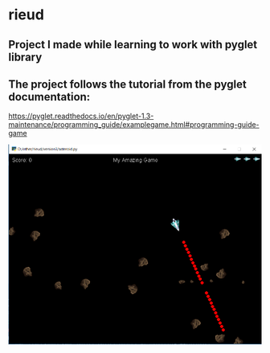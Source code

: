 # rieud
## Project I made while learning to work with pyglet library
## The project follows the tutorial from the pyglet documentation: 
https://pyglet.readthedocs.io/en/pyglet-1.3-maintenance/programming_guide/examplegame.html#programming-guide-game

![Alt text](resources/rieud.PNG?raw=true "Rieud")